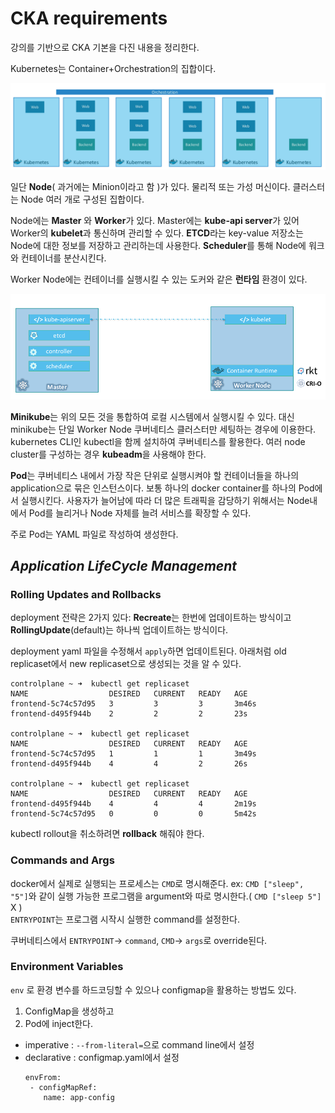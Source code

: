 # CKA requirements
강의를 기반으로 CKA 기본을 다진 내용을 정리한다.

Kubernetes는 Container+Orchestration의 집합이다.

![Untitled](img/Untitled.png)

일단 **Node**( 과거에는 Minion이라고 함 )가 있다. 물리적 또는 가성 머신이다. 클러스터는 Node 여러 개로 구성된 집합이다. 

Node에는 **Master** 와 **Worker**가 있다. Master에는 **kube-api server**가 있어 Worker의 **kubelet**과 통신하며 관리할 수 있다. **ETCD**라는 key-value 저장소는 Node에 대한 정보를 저장하고 관리하는데 사용한다. **Scheduler**를 통해 Node에 워크와 컨테이너를 분산시킨다. 

Worker Node에는 컨테이너를 실행시킬 수 있는 도커와 같은 **런타임** 환경이 있다. 

![Untitled](img/Untitled%201.png)

**Minikube**는 위의 모든 것을 통합하여 로컬 시스템에서 실행시킬 수 있다. 대신 minikube는 단일 Worker Node 쿠버네티스 클러스터만 세팅하는 경우에 이용한다. kubernetes CLI인 kubectl을 함께 설치하여 쿠버네티스를 활용한다. 여러 node cluster를 구성하는 경우 **kubeadm**을 사용해야 한다. 

**Pod**는 쿠버네티스 내에서 가장 작은 단위로 실행시켜야 할 컨테이너들을 하나의 application으로 묶은 인스턴스이다. 보통 하나의 docker container를 하나의 Pod에서 실행시킨다. 사용자가 늘어남에 따라 더 많은 트래픽을 감당하기 위해서는 Node내에서 Pod를 늘리거나 Node 자체를 늘려 서비스를 확장할 수 있다.

주로 Pod는 YAML 파일로 작성하여 생성한다.

## <i>Application LifeCycle Management</i>

### Rolling Updates and Rollbacks
deployment 전략은 2가지 있다: **Recreate**는 한번에 업데이트하는 방식이고 **RollingUpdate**(default)는 하나씩 업데이트하는 방식이다.

deployment yaml 파일을 수정해서 `apply`하면 업데이트된다. 
아래처럼 old replicaset에서 new replicaset으로 생성되는 것을 알 수 있다.
```
controlplane ~ ➜  kubectl get replicaset
NAME                  DESIRED   CURRENT   READY   AGE
frontend-5c74c57d95   3         3         3       3m46s
frontend-d495f944b    2         2         2       23s

controlplane ~ ➜  kubectl get replicaset
NAME                  DESIRED   CURRENT   READY   AGE
frontend-5c74c57d95   1         1         1       3m49s
frontend-d495f944b    4         4         2       26s

controlplane ~ ➜  kubectl get replicaset
NAME                  DESIRED   CURRENT   READY   AGE
frontend-d495f944b    4         4         4       2m19s
frontend-5c74c57d95   0         0         0       5m42s

```

kubectl rollout을 취소하려면 **rollback** 해줘야 한다. 

### Commands and Args
docker에서 실제로 실행되는 프로세스는 `CMD`로 명시해준다. ex: `CMD ["sleep", "5"]`와 같이 실행 가능한 프로그램을 argument와 따로 명시한다.( `CMD ["sleep 5"] `X )   
`ENTRYPOINT`는 프로그램 시작시 실행한 command를 설정한다. 

쿠버네티스에서 `ENTRYPOINT`-> `command`, `CMD`-> `args`로 override된다.

### Environment Variables
`env` 로 환경 변수를 하드코딩할 수 있으나 configmap을 활용하는 방법도 있다.
1. ConfigMap을 생성하고
2. Pod에 inject한다.

- imperative : `--from-literal=`으로 command line에서 설정
- declarative : configmap.yaml에서 설정
    ```
    envFrom:
     - configMapRef:
        name: app-config
    ```